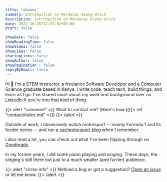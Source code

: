 ```yaml
---
title: "whoami"
summary: Introduction on Mordecai Kipng'etich
description: Introduction on Mordecai Kipng'etich
date: 2022-10-25T17:57:52+03:00
draft: false

showDate: false
showReadingTime: false
showViews: false
showLikes: false
sharingLinks: false
showAuthor: false
showPagination : false
replyByEmail: false
---
```


Hi 👋 I'm a STEM Instructor, a freelance Software Developer and a Computer Science graduate based in Kenya. 
I write code, teach tech, build things, and learn as I go.
I've shared more about my work and background over on [LinkedIn](https://linkedin.com/in/insidemordecai) if you're into that kind of thing.

{{< alert "comment" >}}
Want to contact me? [Here's how.]({{< ref "contact/index.md" >}})
{{< /alert >}}

Outside of work, I obsessively watch motorsport -- mainly Formula 1 and its feeder series -- and run a [car/motorsport blog](https://auto.insidemordecai.com/) when I remember.

I also read a lot, you can check out what I've been flipping through on [Goodreads](https://www.goodreads.com/insidemordecai/).

In my former years, I did some piano playing and singing. 
These days, the singing's still there but just to a much smaller (and furrier) audience.

{{< alert "circle-info" >}}
Noticed a bug or got a suggestion? [Open an issue](https://github.com/insidemordecai/insidemordecai.com/issues) or let me know.
{{< /alert >}}
